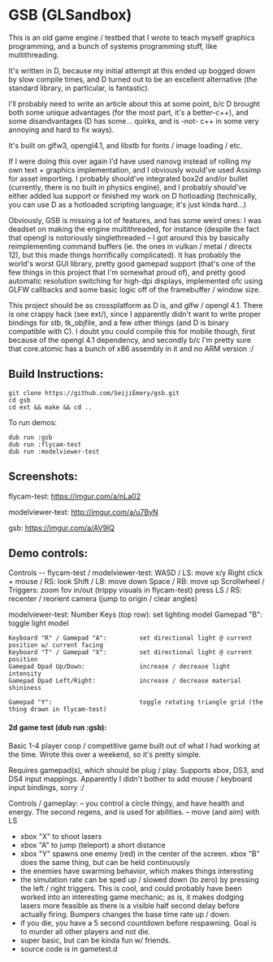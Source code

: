 # GSB (GLSandbox)

This is an old game engine / testbed that I wrote to teach myself graphics programming, and a bunch of systems programming stuff, like multithreading.

It's written in D, because my initial attempt at this ended up bogged down by slow compile times, and D turned out to be an excellent alternative (the standard library, in particular, is fantastic).

I'll probably need to write an article about this at some point, b/c D brought both some unique advantages (for the most part, it's a better-c++), and some disandvantages (D has some... quirks, and is -not- c++ in some very annoying and hard to fix ways).

It's built on glfw3, opengl4.1, and libstb for fonts / image loading / etc.

If I were doing this over again I'd have used nanovg instead of rolling my own text + graphics implementation, and I obviously would've used Assimp for asset importing. I probably should've integrated box2d and/or bullet (currently, there is no built in physics engine), and I probably should've either added lua support or finished my work on D hotloading (technically, you can use D as a hotloaded scripting language; it's just kinda hard...)

Obviously, GSB is missing a lot of features, and has some weird ones: I was deadset on making the engine multithreaded, for instance (despite the fact that opengl is notoriously singlethreaded – I got around this by basically reimplementing command buffers (ie. the ones in vulkan / metal / directx 12), but this made things horrifically complicated). It has probably the world's worst GUI library, pretty good gamepad support (that's one of the few things in this project that I'm somewhat proud of), and pretty good automatic resolution switching for high-dpi displays, implemented ofc using GLFW callbacks and some basic logic off of the framebuffer / window size.

This project should be as crossplatform as D is, and glfw / opengl 4.1. There is one crappy hack (see ext/), since I apparently didn't want to write proper bindings for stb, tk_objfile, and a few other things (and D is binary compatible with C). I doubt you could compile this for mobile though, first because of the opengl 4.1 dependency, and secondly b/c I'm pretty sure that core.atomic has a bunch of x86 assembly in it and no ARM version :/


## Build Instructions:

    git clone https://github.com/SeijiEmery/gsb.git
    cd gsb
    cd ext && make && cd ..

To run demos:

    dub run :gsb
    dub run :flycam-test
    dub run :modelviewer-test

## Screenshots:

flycam-test:      <https://imgur.com/a/nLa02>

modelviewer-test: <http://imgur.com/a/u7ByN>

gsb:              <https://imgur.com/a/AV9lQ>

## Demo controls:

Controls -- flycam-test / modelviewer-test:
    WASD / LS:                          move x/y
    Right click + mouse / RS:           look
    Shift / LB:                         move down
    Space / RB:                         move up
    Scrollwheel / Triggers:             zoom fov in/out (trippy visuals in flycam-test)
    press LS / RS:                      recenter / reorient camera (jump to origin / clear angles)

modelviewer-test:
    Number Keys (top row):              set lighting model
    Gamepad "B":                        toggle light model

    Keyboard "R" / Gamepad "A":         set directional light @ current position w/ current facing
    Keyboard "T" / Gamepad "X":         set directional light @ current position
    Gamepad Dpad Up/Down:               increase / decrease light intensity
    Gamepad Dpad Left/Right:            increase / decrease material shininess

    Gamepad "Y":                        toggle rotating triangle grid (the thing drawn in flycam-test)

#### 2d game test (dub run :gsb):

Basic 1-4 player coop / competitive game built out of what I had working at the time. Wrote this over a weekend, so it's pretty simple. 

Requires gamepad(s), which should be plug / play. Supports xbox, DS3, and DS4 input mappings. Apparently I didn't bother to add mouse / keyboard input bindings, sorry :/

Controls / gameplay:
 – you control a circle thingy, and have health and energy. The second regens, and is used for abilities.
 – move (and aim) with LS
 - xbox "X" to shoot lasers
 - xbox "A" to jump (teleport) a short distance
 - xbox "Y" spawns one enemy (red) in the center of the screen. xbox "B" does the same thing, but can be held continuously
 - the enemies have swarming behavior, which makes things interesting
 - the simulation rate can be sped up / slowed down (to zero) by pressing the left / right triggers. This is cool, and could probably have been worked into an interesting game mechanic; as is, it makes dodging lasers more feasible as there is a visible half second delay before actually firing. Bumpers changes the base time rate up / down.
 - if you die, you have a 5 second countdown before respawning. Goal is to murder all other players and not die.
 - super basic, but can be kinda fun w/ friends.
 - source code is in gametest.d
